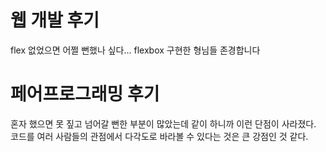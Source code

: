 # 웹 개발 후기

flex 없었으면 어쩔 뻔했나 싶다... flexbox 구현한 형님들 존경합니다

# 페어프로그래밍 후기

혼자 했으면 못 짚고 넘어갈 뻔한 부분이 많았는데 같이 하니까 이런 단점이 사라졌다. 코드를 여러 사람들의 관점에서 다각도로 바라볼 수 있다는 것은 큰 강점인 것 같다.